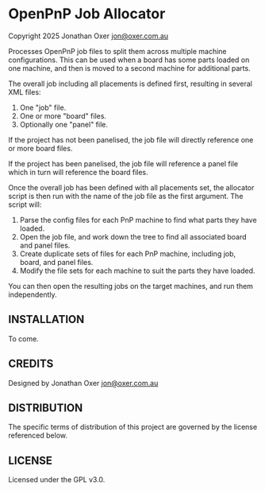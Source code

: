 OpenPnP Job Allocator
=====================

Copyright 2025 Jonathan Oxer <jon@oxer.com.au>

Processes OpenPnP job files to split them across multiple machine
configurations. This can be used when a board has some parts
loaded on one machine, and then is moved to a second machine for
additional parts.

The overall job including all placements is defined first, resulting
in several XML files:

 1. One "job" file.
 2. One or more "board" files.
 3. Optionally one "panel" file.

If the project has not been panelised, the job file will directly
reference one or more board files.

If the project has been panelised, the job file will reference a
panel file which in turn will reference the board files.

Once the overall job has been defined with all placements set, the
allocator script is then run with the name of the job file as the
first argument. The script will:

 1. Parse the config files for each PnP machine to find what parts
    they have loaded.
 2. Open the job file, and work down the tree to find all associated
    board and panel files.
 3. Create duplicate sets of files for each PnP machine, including
    job, board, and panel files.
 4. Modify the file sets for each machine to suit the parts they have
    loaded.

You can then open the resulting jobs on the target machines, and run
them independently.

INSTALLATION
------------
To come.


CREDITS
-------
Designed by Jonathan Oxer jon@oxer.com.au


DISTRIBUTION
------------
The specific terms of distribution of this project are governed by the
license referenced below.


LICENSE
-------
Licensed under the GPL v3.0.

